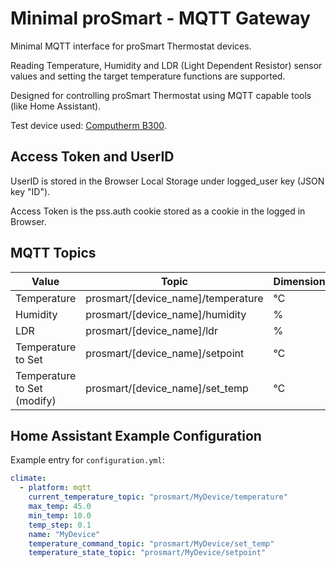 # Minimal proSmart - MQTT Gateway

Minimal MQTT interface for proSmart Thermostat devices.

Reading Temperature, Humidity and LDR (Light Dependent Resistor) sensor values
and setting the target temperature functions are supported.

Designed for controlling proSmart Thermostat using MQTT capable
tools (like Home Assistant).

Test device used: [Computherm B300](https://computherm.info/hu/wi-fi_termosztatok/computherm_b300).

## Access Token and UserID

UserID is stored in the Browser Local Storage under logged_user key
(JSON key "ID").

Access Token is the pss.auth cookie stored as a cookie in the logged in
Browser.

## MQTT Topics

| Value | Topic | Dimension |
| ----- | ----- | --------- |
| Temperature | prosmart/[device_name]/temperature | ℃ |
| Humidity    | prosmart/[device_name]/humidity    | % |
| LDR         | prosmart/[device_name]/ldr         | % |
| Temperature to Set | prosmart/[device_name]/setpoint | ℃ | 
| Temperature to Set (modify) | prosmart/[device_name]/set_temp | ℃ |

## Home Assistant Example Configuration

Example entry for `configuration.yml`:

```yaml
climate:
  - platform: mqtt
    current_temperature_topic: "prosmart/MyDevice/temperature"
    max_temp: 45.0
    min_temp: 10.0
    temp_step: 0.1
    name: "MyDevice"
    temperature_command_topic: "prosmart/MyDevice/set_temp"
    temperature_state_topic: "prosmart/MyDevice/setpoint"
```
